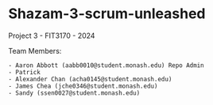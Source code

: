 # Shazam-3-scrum-unleashed
Project 3 - FIT3170 - 2024

Team Members:

    - Aaron Abbott (aabb0010@student.monash.edu) Repo Admin
    - Patrick
    - Alexander Chan (acha0145@student.monash.edu)
    - James Chea (jche0346@student.monash.edu)
    - Sandy (ssen0027@student.monash.edu)
